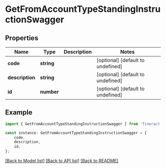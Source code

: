 # GetFromAccountTypeStandingInstructionSwagger


## Properties

Name | Type | Description | Notes
------------ | ------------- | ------------- | -------------
**code** | **string** |  | [optional] [default to undefined]
**description** | **string** |  | [optional] [default to undefined]
**id** | **number** |  | [optional] [default to undefined]

## Example

```typescript
import { GetFromAccountTypeStandingInstructionSwagger } from 'fineract-typescript-client';

const instance: GetFromAccountTypeStandingInstructionSwagger = {
    code,
    description,
    id,
};
```

[[Back to Model list]](../README.md#documentation-for-models) [[Back to API list]](../README.md#documentation-for-api-endpoints) [[Back to README]](../README.md)
